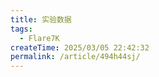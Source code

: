 ```yaml
---
title: 实验数据
tags:
  - Flare7K
createTime: 2025/03/05 22:42:32
permalink: /article/494h44sj/
---
```


